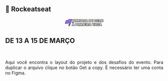 ## 🚀 Rockeatseat

<p align="center">
  <img alt="jornada do zero à primeira vaga" src="./assets/jornada.png" width="25%">
</p>

<h2>DE 13 A 15 DE MARÇO</h2><br>

<p align="justify">Aqui você encontra o layout do projeto e dos desafios do evento. Para duplicar o arquivo clique no botão Get a copy. É necessário ter uma conta no Figma.</p>


